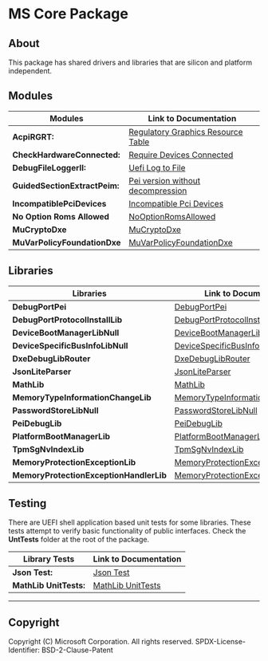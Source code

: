 # MS Core Package

## About

This package has shared drivers and libraries that are silicon and platform independent.

## Modules

| Modules                       | Link to Documentation |
| ---                           | --- |
| **AcpiRGRT:**                 | [Regulatory Graphics Resource Table](../AcpiRGRT/feature_acpi_rgrt.md) |
| **CheckHardwareConnected:**   | [Require Devices Connected](../CheckHardwareConnected/readme.md) |
| **DebugFileLoggerII:**        | [Uefi Log to File](../DebugFileLoggerII/README.md) |
| **GuidedSectionExtractPeim:** | [Pei version without decompression](../Core/GuidedSectionExtractPeim/ReadMe.md) |
| **IncompatiblePciDevices**    | [Incompatible Pci Devices](../IncompatiblePciDevices/ReadMe.md) |
| **No Option Roms Allowed**    | [NoOptionRomsAllowed](../IncompatiblePciDevices/NoOptionRomsAllowed/ReadMe.md) |
| **MuCryptoDxe**               | [MuCryptoDxe](../MuCryptoDxe/Readme.md) |
| **MuVarPolicyFoundationDxe**  | [MuVarPolicyFoundationDxe](../MuVarPolicyFoundationDxe/Feature_MuVarPolicyFoundationDxe_Readme.md) |

## Libraries

| Libraries                                 | Link to Documentation |
| ---                                       | --- |
| **DebugPortPei**                          | [DebugPortPei](../Library/DebugPortPei/ReadMe.md) |
| **DebugPortProtocolInstallLib**           | [DebugPortProtocolInstallLib](../Library/DebugPortProtocolInstallLib/ReadMe.md) |
| **DeviceBootManagerLibNull**              | [DeviceBootManagerLibNull](../Library/DeviceBootManagerLibNull/ReadMe.md) |
| **DeviceSpecificBusInfoLibNull**          | [DeviceSpecificBusInfoLibNull](../Library/DeviceSpecificBusInfoLibNull/ReadMe.md) |
| **DxeDebugLibRouter**                     | [DxeDebugLibRouter](../Library/DxeDebugLibRouter/ReadMe.md) |
| **JsonLiteParser**                        | [JsonLiteParser](../Library/JsonLiteParser/ReadMe.md) |
| **MathLib**                               | [MathLib](../MathLib/Library/ReadMe.md) |
| **MemoryTypeInformationChangeLib**        | [MemoryTypeInformationChangeLib](../Library/MemoryTypeInformationChangeLib/ReadMe.md) |
| **PasswordStoreLibNull**                  | [PasswordStoreLibNull](../Library/PasswordStoreLibNull/ReadMe.md) |
| **PeiDebugLib**                           | [PeiDebugLib](../Library/PeiDebugLib/ReadMe.md) |
| **PlatformBootManagerLib**                | [PlatformBootManagerLib](../Library/PlatformBootManagerLib/ReadMe.md) |
| **TpmSgNvIndexLib**                       | [TpmSgNvIndexLib](../Library/TpmSgNvIndexLib/ReadMe.md) |
| **MemoryProtectionExceptionLib**          | [MemoryProtectionExceptionLib](../Library/MemoryProtectionExceptionLibCmos/Readme.md) |
| **MemoryProtectionExceptionHandlerLib**   | [MemoryProtectionExceptionHandlerLib](../Library/MemoryProtectionExceptionHandlerLib/Readme.md) |

## Testing

There are UEFI shell application based unit tests for some libraries.
These tests attempt to verify basic functionality of public interfaces.
Check the **UntTests** folder at the root of the package.

| Library Tests          | Link to Documentation |
| ---                    | --- |
| **Json Test:**         | [Json Test](..\UnitTests/JsonTest/ReadMe.md) |
| **MathLib UnitTests:** | [MathLib UnitTests](..\UnitTests/MathLibUnitTest/ReadMe.md) |

---

## Copyright

Copyright (C) Microsoft Corporation. All rights reserved.
SPDX-License-Identifier: BSD-2-Clause-Patent
